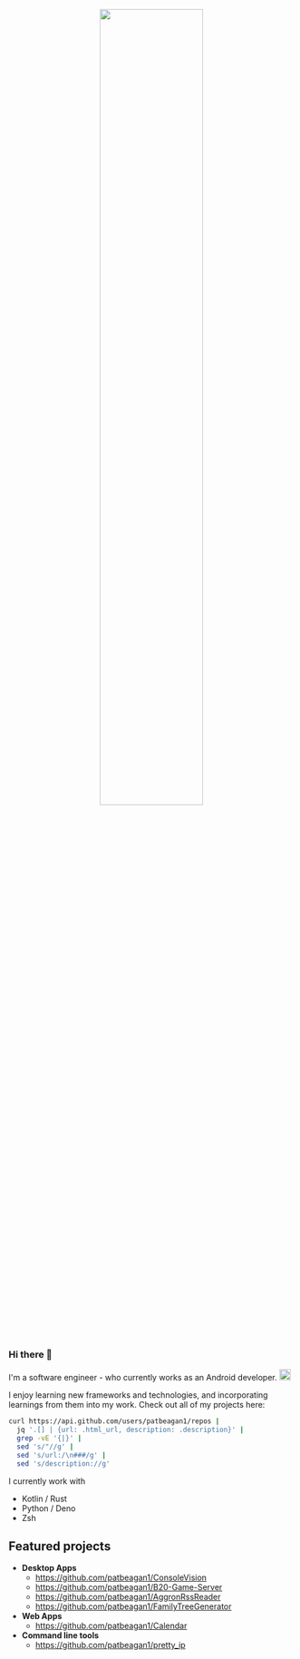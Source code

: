 <p align="center">
<img width=60% src="https://user-images.githubusercontent.com/10187351/153775546-556224c7-e4ee-470d-9073-11c310021ac4.png" />
</p>

### Hi there 👋

I'm a software engineer - who currently works as an Android developer. <img src="https://icons.iconarchive.com/icons/cornmanthe3rd/plex-android/72/android-icon.png" height="20" /> 

I enjoy learning new frameworks and technologies, and incorporating learnings from them into my work. Check out all of my projects here: 

<!--- 
vvv Just the urls, as list items
curl https://api.github.com/users/patbeagan1/repos | jq '.[].html_url' | tr '"' ' ' | sed 's/^/-/'
-->
```sh
curl https://api.github.com/users/patbeagan1/repos |
  jq '.[] | {url: .html_url, description: .description}' |
  grep -vE '{|}' |
  sed 's/"//g' |
  sed 's/url:/\n###/g' |
  sed 's/description://g'             
```

I currently work with 
- Kotlin / Rust
- Python / Deno
- Zsh

## Featured projects
- **Desktop Apps**
  - https://github.com/patbeagan1/ConsoleVision
  - https://github.com/patbeagan1/B20-Game-Server
  - https://github.com/patbeagan1/AggronRssReader 
  - https://github.com/patbeagan1/FamilyTreeGenerator
- **Web Apps**
  - https://github.com/patbeagan1/Calendar 
- **Command line tools**
  - https://github.com/patbeagan1/pretty_ip 

